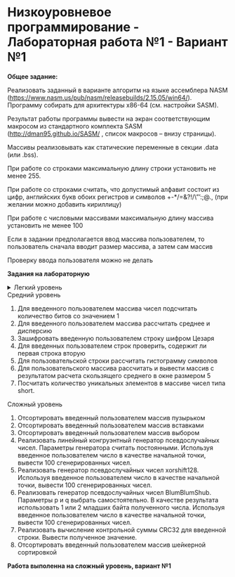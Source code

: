 # Низкоуровневое программирование - Лабораторная работа №1 - Вариант №1
**Общее задание:**

Реализовать заданный в варианте алгоритм на языке ассемблера NASM (<https://www.nasm.us/pub/nasm/releasebuilds/2.15.05/win64/>). Программу собирать для архитектуры x86-64 (см. настройки SASM).

Результат работы программы вывести на экран соответствующим макросом из стандартного комплекта SASM (<http://dman95.github.io/SASM/> , список макросов – внизу страницы). 

Массивы реализовывать как статические переменные в секции .data (или .bss). 

При работе со строками максимальную длину строки установить не менее 255.  

При работе со строками считать, что допустимый алфавит состоит из цифр, английских букв обоих регистров и символов []()+-\*/=&?!/\”’:;@., (при желании можно добавить кириллицу)

При работе с числовыми массивами максимальную длину массива установить не менее 100

Если в задании предполагается ввод массива пользователем, то пользователь сначала вводит размер массива, а затем сам массив

Проверку ввода пользователя можно не делать

**Задания на лабораторную**
<details>
  <summary>Легкий уровень</summary>

1. Для введенной пользователем строки вывести инвертированную строку и строку, состоящую только из четных элементов исходной строки.
1. Для введенной пользователем строки и числа N вывести строку, циклически сдвинутую на N вправо
1. Для введенной пользователем строки проверить, является ли она палиндромом
1. Для введенной пользователем строки проверить, сколько раз в ней встречается буква, с которой начинается Ваша фамилия (регистр букв игнорировать)
1. Для введенного пользователем числа вывести представление числа по основанию 8.
1. Реализовать аналог функции strcmp. Продемонстрировать результат работы алгоритма на 2-х введенных строках.
1. Для введенного пользователем массива (пользователь вводит длину массива, затем сам массив) рассчитать и вывести минимум и максимум
1. Проверить введенное пользователем число на простоту, вывести ответ.
1. Для введенных пользователем векторов вывести их скалярное произведение
1. Для введенных пользователем векторов вывести квадрат расстояния между ними

</details>
 <summary>Средний уровень</summary>

1. Для введенного пользователем массива чисел подсчитать количество битов со значением 1
1. Для введенного пользователем массива рассчитать среднее и дисперсию
1. Зашифровать введенную пользователем строку шифром Цезаря 
1. Для введенных пользователем строк проверить, содержит ли первая строка вторую
1. Для пользовательской строки рассчитать гистограмму символов
1. Для пользовательского массива рассчитать и вывести массив с результатом расчета скользящего среднего в окне размером 5
1. Посчитать количество уникальных элементов в массиве чисел типа short.

</details>
 <summary>Сложный уровень</summary>

1. Отсортировать введенный пользователем массив пузырьком
1. Отсортировать введенный пользователем массив вставками
1. Отсортировать введенный пользователем массив выбором
1. Реализовать линейный конгруэнтный генератор псевдослучайных чисел. Параметры генератора считать постоянными. Используя введенное пользователем число в качестве начальной точки, вывести 100 сгенерированных чисел.
1. Реализовать генератор псевдослучайных чисел xorshift128. Используя введенное пользователем число в качестве начальной точки, вывести 100 сгенерированных чисел.
1. Реализовать генератор псевдослучайных чисел BlumBlumShub. Параметры p и q выбрать самостоятельно. В качестве результата использовать 1 или 2 младших байта полученного числа. Используя введенное пользователем число в качестве начальной точки, вывести 100 сгенерированных чисел.
1. Реализовать вычисление контрольной суммы CRC32 для введенной строки. Вывести полученное значение.
1. Отсортировать введенный пользователем массив шейкерной сортировкой

</details>

<b>Работа выполенна на сложный уровень, вариант №1</b>
